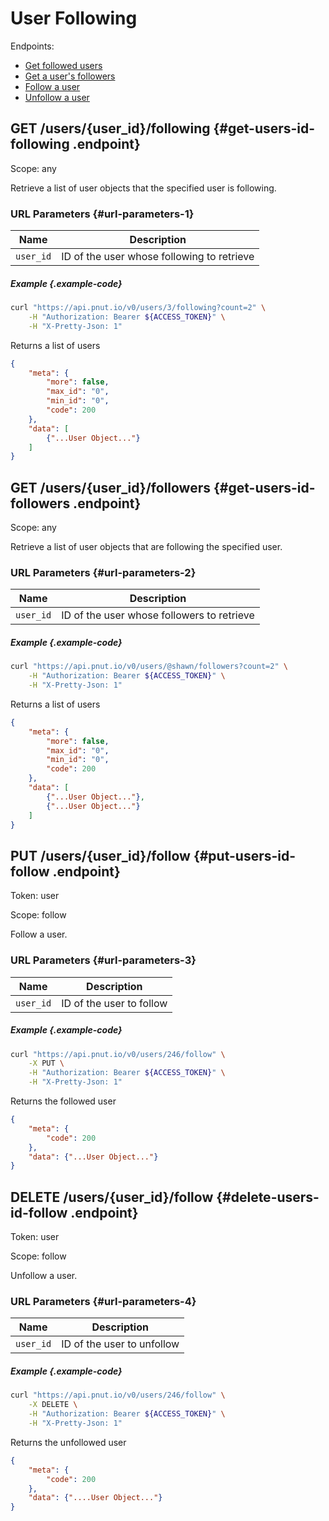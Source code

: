 # User Following

Endpoints:

* [Get followed users](#get-users-id-following)
* [Get a user's followers](#get-users-id-followers)
* [Follow a user](#put-users-id-follow)
* [Unfollow a user](#delete-users-id-follow)


## <span class="method method-get">GET</span> /users/<span class="call-param">{user_id}</span>/following {#get-users-id-following .endpoint}

Scope: <span class="endpoint-meta">any</span>

Retrieve a list of user objects that the specified user is following.

### URL Parameters {#url-parameters-1}

Name|Description
-|-
`user_id`|ID of the user whose following to retrieve

##### Example {.example-code}

```bash
curl "https://api.pnut.io/v0/users/3/following?count=2" \
    -H "Authorization: Bearer ${ACCESS_TOKEN}" \
    -H "X-Pretty-Json: 1"
```

Returns a list of users

```json
{
    "meta": {
        "more": false,
        "max_id": "0",
        "min_id": "0",
        "code": 200
    },
    "data": [
        {"...User Object..."}
    ]
}
```


## <span class="method method-get">GET</span> /users/<span class="call-param">{user_id}</span>/followers {#get-users-id-followers .endpoint}

Scope: <span class="endpoint-meta">any</span>

Retrieve a list of user objects that are following the specified user.

### URL Parameters {#url-parameters-2}

Name|Description
-|-
`user_id`|ID of the user whose followers to retrieve


##### Example {.example-code}

```bash
curl "https://api.pnut.io/v0/users/@shawn/followers?count=2" \
    -H "Authorization: Bearer ${ACCESS_TOKEN}" \
    -H "X-Pretty-Json: 1"
```

Returns a list of users

```json
{
    "meta": {
        "more": false,
        "max_id": "0",
        "min_id": "0",
        "code": 200
    },
    "data": [
        {"...User Object..."},
        {"...User Object..."}
    ]
}
```


## <span class="method method-put">PUT</span> /users/<span class="call-param">{user_id}</span>/follow {#put-users-id-follow .endpoint}

Token: <span class="endpoint-meta">user</span>

Scope: <span class="endpoint-meta">follow</span>

Follow a user.

### URL Parameters {#url-parameters-3}

Name|Description
-|-
`user_id`|ID of the user to follow


##### Example {.example-code}

```bash
curl "https://api.pnut.io/v0/users/246/follow" \
    -X PUT \
    -H "Authorization: Bearer ${ACCESS_TOKEN}" \
    -H "X-Pretty-Json: 1"
```

Returns the followed user

```json
{
    "meta": {
        "code": 200
    },
    "data": {"...User Object..."}
}
```


## <span class="method method-delete">DELETE</span> /users/<span class="call-param">{user_id}</span>/follow {#delete-users-id-follow .endpoint}

Token: <span class="endpoint-meta">user</span>

Scope: <span class="endpoint-meta">follow</span>

Unfollow a user.

### URL Parameters {#url-parameters-4}

Name|Description
-|-
`user_id`|ID of the user to unfollow

##### Example {.example-code}

```bash
curl "https://api.pnut.io/v0/users/246/follow" \
    -X DELETE \
    -H "Authorization: Bearer ${ACCESS_TOKEN}" \
    -H "X-Pretty-Json: 1"
```

Returns the unfollowed user

```json
{
    "meta": {
        "code": 200
    },
    "data": {"....User Object..."}
}
```